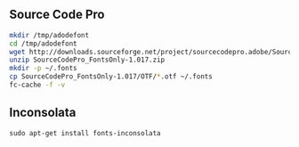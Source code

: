 Source Code Pro
---------------

```bash
mkdir /tmp/adodefont
cd /tmp/adodefont
wget http://downloads.sourceforge.net/project/sourcecodepro.adobe/SourceCodePro_FontsOnly-1.017.zip
unzip SourceCodePro_FontsOnly-1.017.zip
mkdir -p ~/.fonts
cp SourceCodePro_FontsOnly-1.017/OTF/*.otf ~/.fonts
fc-cache -f -v
```


Inconsolata
-----------

```
sudo apt-get install fonts-inconsolata
```

